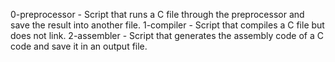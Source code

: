 0-preprocessor - Script that runs a C file through the preprocessor and save the result into another file.
1-compiler - Script that compiles a C file but does not link.
2-assembler - Script that generates the assembly code of a C code and save it in an output file.
